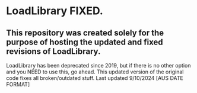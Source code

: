 # LoadLibrary FIXED.
## This repository was created solely for the purpose of hosting the updated and fixed revisions of LoadLibrary.
LoadLibrary has been deprecated since 2019, but if there is no other option and you NEED to use this, go ahead.
This updated version of the original code fixes all broken/outdated stuff.
Last updated 9/10/2024 [AUS DATE FORMAT]

